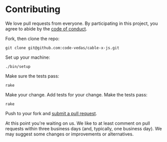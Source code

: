 # Contributing

We love pull requests from everyone. By participating in this project, you
agree to abide by the [code of conduct].

[code of conduct]: https://github.com/code-vedas/cable-x-js/blob/master/CODE_OF_CONDUCT.md

Fork, then clone the repo:

    git clone git@github.com:code-vedas/cable-x-js.git

Set up your machine:

    ./bin/setup

Make sure the tests pass:

    rake

Make your change. Add tests for your change. Make the tests pass:

    rake

Push to your fork and [submit a pull request][pr].

[pr]: https://github.com/code-vedas/cable-x-js/compare/

At this point you're waiting on us. We like to at least comment on pull requests
within three business days (and, typically, one business day). We may suggest
some changes or improvements or alternatives.
